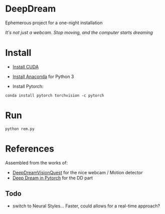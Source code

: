 # DeepDream

Ephemerous project for a one-night installation

*It's not just a webcam. Stop moving, and the computer starts dreaming*


# Install

- [Install CUDA](https://developer.nvidia.com/cuda-downloads)

- [Install Anaconda](https://docs.anaconda.com/anaconda/install/) for Python 3 

- Install Pytorch:

```
conda install pytorch torchvision -c pytorch
```



# Run

```
python rem.py 
```



# References

Assembled from the works of:
 
- [DeepDreamVisionQuest](https://github.com/deepdream-community/DeepDreamVisionQuest) for the nice webcam / Motion detector 
- [Deep Dream in Pytorch](https://github.com/duc0/deep-dream-in-pytorch) for the DD part 




## Todo

- switch to Neural Styles... Faster, could allows for a real-time approach? 